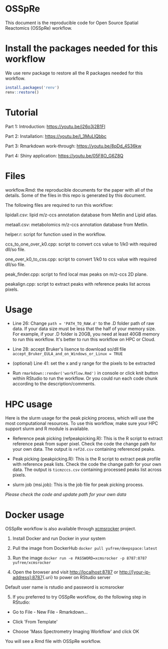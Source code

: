 # OSSpRe

This document is the reproducible code for Open Source Spatial Reactomics (OSSpRe) workflow.

# Install the packages needed for this workflow

We use renv package to restore all the R packages needed for this workflow.

``` r
install.packages('renv')
renv::restore()
```
# Tutorial

Part 1: Introduction: https://youtu.be/j26o3j2B1FI

Part 2: Installation: https://youtu.be/l_3MuLlQbbc

Part 3: Rmarkdown work-through: https://youtu.be/8pDd_4S36kw

Part 4: Shiny application: https://youtu.be/05F8O_G6Z8Q

# Files

workflow.Rmd: the reproducible documents for the paper with all of the details. Some of the files in this repo is generated by this document.

The following files are required to run this workflow:

lipidall.csv: lipid m/z-ccs annotation database from Metlin and Lipid atlas.

metaall.csv: metabolomics m/z-ccs annotation database from Metlin.

helper.r: script for function used in the workflow.

ccs_to_one_over_k0.cpp: script to convert ccs value to 1/k0 with required dll/so file.

one_over_k0_to_css.cpp: script to convert 1/k0 to ccs value with required dll/so file.

peak_finder.cpp: script to find local max peaks on m/z-ccs 2D plane.

peakalign.cpp: script to extract peaks with reference peaks list across pixels.

# Usage

-   Line 26: Change `path = 'PATH_TO_RAW.d'` to the .D folder path of raw data. If your data size must be less that the half of your memory size. For example, if your .D folder is 20GB, you need at least 40GB memory to run this workflow. It's better to run this workflow on HPC or Cloud.

-   Line 28: accept Bruker's lisence to download so/dll file `accept_Bruker_EULA_and_on_Windows_or_Linux = TRUE`

-   (optional) Line 41: set the x and y range for the pixels to be extracted

-   Run `rmarkdown::render('workflow.Rmd')` in console or click knit button within RStudio to run the workflow. Or you could run each code chunk according to the description/comments.

# HPC usage

Here is the slurm usage for the peak picking process, which will use the most computational resources. To use this workflow, make sure your HPC support slurm and R module is available.

-   Reference peak picking (refpeakpicking.R): This is the R script to extract reference peak from super pixel. Check the code the change path for your own data. The output is `ref2d.csv` containing referenced peaks.

-   Peak picking (peakpicking.R): This is the R script to extract peak profile with reference peak lists. Check the code the change path for your own data. The output is `ticmzccs.csv` containing processed peaks list across pixels.

-   slurm job (msi.job): This is the job file for peak picking process.

*Please check the code and update path for your own data*

# Docker usage

OSSpRe workflow is also available through [xcmsrocker](https://github.com/yufree/xcmsrocker) project.

1.  Install Docker and run Docker in your system

2.  Pull the image from DockerHub `docker pull yufree/deepspace:latest`

3.  Run the image `docker run -e PASSWORD=xcmsrocker -p 8787:8787 yufree/xcmsrocker`

4.  Open the browser and visit <http://localhost:8787> or [http://[your-ip-address]:8787](http://%5Byour-ip-address%5D:8787){.uri} to power on RStudio server

Default user name is rstudio and password is xcmsrocker

5.  If you preferred to try OSSpRe workflow, do the following step in RStudio:

-   Go to File - New File - Rmarkdown...

-   Click 'From Template'

-   Choose 'Mass Spectrometry Imaging Workflow' and click OK

You will see a Rmd file with OSSpRe workflow.
